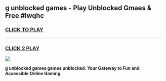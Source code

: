 
## g unblocked games - Play Unblocked Gmaes & Free #lwqhc
<h3>
<a href="https://premium.freeplayer.one?title=g_unblocked_games&ref=03M">CLICK TO PLAY</a></h3>
<hr>

<h3>
<a href="https://premium.freeplayer.one?title=g_unblocked_games&ref=03M">CLICK 2 PLAY</a>
  
</h3>

<a href="https://premium.freeplayer.one?title=g_unblocked_games&ref=03M"><img src="https://clearcache.store/games.png"></a>


**g unblocked games games unblocked: Your Gateway to Fun and Accessible Online Gaming**
